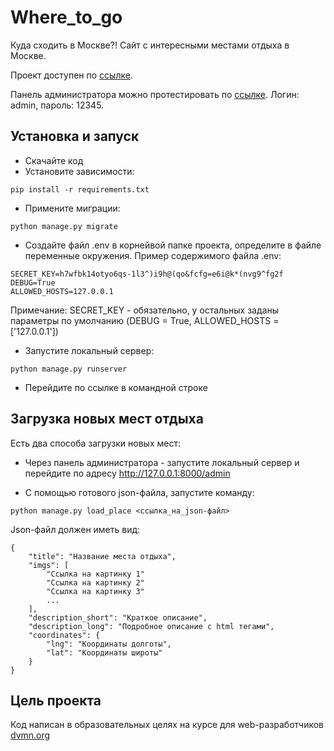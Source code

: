 # Where_to_go
Куда сходить в Москве?! Сайт с интересными местами отдыха в Москве.

Проект доступен по [ссылке](https://shesterikov3.pythonanywhere.com/).

Панель администратора можно протестировать по [ссылке](https://shesterikov3.pythonanywhere.com/admin). Логин: admin, пароль: 12345.
## Установка и запуск
* Скачайте код
* Установите зависимости:
```
pip install -r requirements.txt
```
* Примените миграции:
```
python manage.py migrate
```
* Создайте файл .env в корнейвой папке проекта, определите в файле переменные окружения. Пример содержимого файла .env:
```
SECRET_KEY=h7wfbk14otyo6qs-1l3^)i9h@(qo&fcfg=e6i@k*(nvg9^fg2f
DEBUG=True
ALLOWED_HOSTS=127.0.0.1
```
Примечание: SECRET_KEY - обязательно, у остальных заданы параметры по умолчанию (DEBUG = True, ALLOWED_HOSTS = ['127.0.0.1'])
* Запустите локальный сервер:
```
python manage.py runserver
```
* Перейдите по ссылке в командной строке
## Загрузка новых мест отдыха
Есть два способа загрузки новых мест:
* Через панель администратора - запустите локальный сервер и перейдите по адресу http://127.0.0.1:8000/admin

* С помощью готового json-файла, запустите команду:
```
python manage.py load_place <ссылка_на_json-файл>
```
Json-файл должен иметь вид:
```
{
    "title": "Название места отдыха",
    "imgs": [
        "Ссылка на картинку 1"
        "Ссылка на картинку 2"
        "Ссылка на картинку 3"
        ...
    ],
    "description_short": "Краткое описание",
    "description_long": "Подробное описание с html тегами",
    "coordinates": {
        "lng": "Координаты долготы",
        "lat": "Координаты широты"
    }
}
```
## Цель проекта
Код написан в образовательных целях на курсе для web-разработчиков [dvmn.org](https://dvmn.org/)
